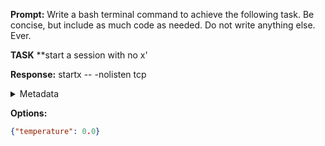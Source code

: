 **Prompt:**
Write a bash terminal command to achieve the following task.
Be concise, but include as much code as needed. Do not write anything else. Ever.

**TASK**
**start a session with no x'



**Response:**
startx -- -nolisten tcp

<details><summary>Metadata</summary>

- Duration: 583 ms
- Datetime: 2024-01-08T10:01:43.228680
- Model: gpt-3.5-turbo-0613

</details>

**Options:**
```json
{"temperature": 0.0}
```

